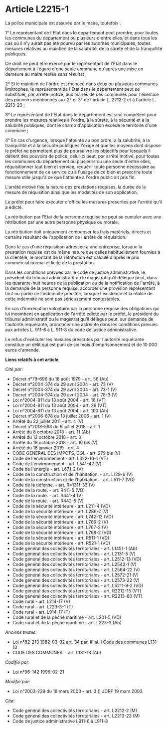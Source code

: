 # Article L2215-1

La police municipale est assurée par le maire, toutefois :

1° Le représentant de l'Etat dans le département peut prendre, pour toutes les communes du département ou plusieurs d'entre
elles, et dans tous les cas où il n'y aurait pas été pourvu par les autorités municipales, toutes mesures relatives au
maintien de la salubrité, de la sûreté et de la tranquillité publiques.

Ce droit ne peut être exercé par le représentant de l'Etat dans le département à l'égard d'une seule commune qu'après une
mise en demeure au maire restée sans résultat ;

2° Si le maintien de l'ordre est menacé dans deux ou plusieurs communes limitrophes, le représentant de l'Etat dans le
département peut se substituer, par arrêté motivé, aux maires de ces communes pour l'exercice des pouvoirs mentionnés aux 2°
et 3° de l'article L. 2212-2 et à l'article L. 2213-23 ;

3° Le représentant de l'Etat dans le département est seul compétent pour prendre les mesures relatives à l'ordre, à la
sûreté, à la sécurité et à la salubrité publiques, dont le champ d'application excède le territoire d'une commune ;

4° En cas d'urgence, lorsque l'atteinte au bon ordre, à la salubrité, à la tranquillité et à la sécurité publiques l'exige et
que les moyens dont dispose le préfet ne permettent plus de poursuivre les objectifs pour lesquels il détient des pouvoirs de
police, celui-ci peut, par arrêté motivé, pour toutes les communes du département ou plusieurs ou une seule d'entre elles,
réquisitionner tout bien et service, requérir toute personne nécessaire au fonctionnement de ce service ou à l'usage de ce
bien et prescrire toute mesure utile jusqu'à ce que l'atteinte à l'ordre public ait pris fin.

L'arrêté motivé fixe la nature des prestations requises, la durée de la mesure de réquisition ainsi que les modalités de son
application.

Le préfet peut faire exécuter d'office les mesures prescrites par l'arrêté qu'il a édicté.

La rétribution par l'Etat de la personne requise ne peut se cumuler avec une rétribution par une autre personne physique ou
morale.

La rétribution doit uniquement compenser les frais matériels, directs et certains résultant de l'application de l'arrêté de
réquisition.

Dans le cas d'une réquisition adressée à une entreprise, lorsque la prestation requise est de même nature que celles
habituellement fournies à la clientèle, le montant de la rétribution est calculé d'après le prix commercial normal et licite
de la prestation.

Dans les conditions prévues par le code de justice administrative, le président du tribunal administratif ou le magistrat
qu'il délègue peut, dans les quarante-huit heures de la publication ou de la notification de l'arrêté, à la demande de la
personne requise, accorder une provision représentant tout ou partie de l'indemnité précitée, lorsque l'existence et la
réalité de cette indemnité ne sont pas sérieusement contestables.

En cas d'inexécution volontaire par la personne requise des obligations qui lui incombent en application de l'arrêté édicté
par le préfet, le président du tribunal administratif ou le magistrat qu'il délègue peut, sur demande de l'autorité
requérante, prononcer une astreinte dans les conditions prévues aux articles L. 911-6 à L. 911-8 du code de justice
administrative.

Le refus d'exécuter les mesures prescrites par l'autorité requérante constitue un délit qui est puni de six mois
d'emprisonnement et de 10 000 euros d'amende.

**Liens relatifs à cet article**

_Cité par_:

  - Décret n°79-696 du 18 août 1979 - art. 56 (Ab)
  - Décret n°2004-374 du 29 avril 2004 - art. 73 (V)
  - Décret n°2004-374 du 29 avril 2004 - art. 73-1 (V)
  - Décret n°2004-374 du 29 avril 2004 - art. 78-3 (V)
  - Loi n°2004-811 du 13 août 2004 - art. 16 (VT)
  - Loi n°2004-811 du 13 août 2004 - art. 28 (VT)
  - Loi n°2004-811 du 13 août 2004 - art. 100 (Ab)
  - Décret n°2006-878 du 13 juillet 2006 - art. 1 (V)
  - Arrêté du 22 juillet 2011 - art. 4 (V)
  - Décret n°2018-583 du 6 juillet 2018 - art. 1
  - Arrêté du 8 octobre 2018 - art. 11 (Ab)
  - Arrêté du 12 octobre 2018 - art. 3
  - Arrêté du 19 octobre 2018 - art. 16 bis (V)
  - Arrêté du 18 janvier 2019 - art. 4
  - CODE GENERAL DES IMPOTS, CGI. - art. 279 bis (V)
  - Code de l'environnement - art. L322-10-1 (VT)
  - Code de l'environnement - art. L541-42 (V)
  - Code de l'énergie - art. L671-2 (V)
  - Code de la construction et de l'habitation. - art. L129-6 (V)
  - Code de la construction et de l'habitation. - art. L511-7 (VD)
  - Code de la défense. - art. R*1311-33 (V)
  - Code de la route. - art. R411-5 (VD)
  - Code de la route. - art. R441-4 (V)
  - Code de la route. - art. R442-5 (V)
  - Code de la sécurité intérieure - art. L211-4 (VD)
  - Code de la sécurité intérieure - art. L286-2 (V)
  - Code de la sécurité intérieure - art. L742-12 (VD)
  - Code de la sécurité intérieure - art. L766-2 (V)
  - Code de la sécurité intérieure - art. L767-2 (V)
  - Code de la sécurité intérieure - art. L768-2 (VD)
  - Code de la sécurité intérieure - art. R511-1 (VD)
  - Code de la sécurité intérieure - art. R521-1 (VD)
  - Code général des collectivités territoriales - art. L1451-1 (Ab)
  - Code général des collectivités territoriales - art. L2131-5 (V)
  - Code général des collectivités territoriales - art. L2512-13 (VD)
  - Code général des collectivités territoriales - art. L2542-1 (V)
  - Code général des collectivités territoriales - art. L2564-22 (V)
  - Code général des collectivités territoriales - art. L2572-21 (V)
  - Code général des collectivités territoriales - art. L2573-22 (V)
  - Code général des collectivités territoriales - art. L5211-9-2 (VD)
  - Code général des collectivités territoriales - art. R2212-15 (VT)
  - Code général des collectivités territoriales - art. R2213-60 (VT)
  - Code rural - art. L214-17 (V)
  - Code rural - art. L223-3-1 (T)
  - Code rural - art. L914-17 (T)
  - Code rural et de la pêche maritime - art. L201-5 (VD)
  - Code rural et de la pêche maritime - art. L223-3 (Ab)

_Anciens textes_:

  - Loi n°82-213 1982-03-02 art. 34 par. III al. I Code des communes L131-13
  - CODE DES COMMUNES. - art. L131-13 (Ab)

_Codifié par_:

  - Loi n°96-142 1996-02-21

_Modifié par_:

  - Loi n°2003-239 du 18 mars 2003 - art. 3 () JORF 19 mars 2003

_Cite_:

  - Code général des collectivités territoriales - art. L2212-2 (M)
  - Code général des collectivités territoriales - art. L2213-23 (M)
  - Code de justice administrative L911-6 à L911-8
